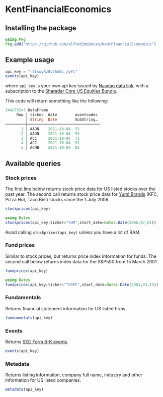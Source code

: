 # KentFinancialEconomics

<!-- [![Stable](https://img.shields.io/badge/docs-stable-blue.svg)](https://alfredjmduncan.github.io/KentFinancialEconomics.jl/stable)
[![Dev](https://img.shields.io/badge/docs-dev-blue.svg)](https://alfredjmduncan.github.io/KentFinancialEconomics.jl/dev)
[![Build Status](https://travis-ci.com/alfredjmduncan/KentFinancialEconomics.jl.svg?branch=master)](https://travis-ci.com/alfredjmduncan/KentFinancialEconomics.jl)
[![Coverage](https://codecov.io/gh/alfredjmduncan/KentFinancialEconomics.jl/branch/master/graph/badge.svg)](https://codecov.io/gh/alfredjmduncan/KentFinancialEconomics.jl) -->

## Installing the package

```julia
using Pkg
Pkg.add("https://github.com/alfredjmduncan/KentFinancialEconomics")

```


## Example usage

```julia
api_key = "-31swyRz8v4SoNL_zyYc"
events(api_key)

```

where `api_key` is your own api key issued by [Nasdaq data link](https://data.nasdaq.com/),
with a subscription to the [Sharadar Core US Equities Bundle](https://data.nasdaq.com/databases/SFA/data).

This code will return something like the following:

```julia
3442732×3 DataFrame
     Row │ ticker  date        eventcodes
         │ String  Date        SubString…
─────────┼────────────────────────────────
       1 │ AAON    2021-10-04  52
       2 │ AAON    2021-10-04  91
       3 │ ACC     2021-10-04  71
       4 │ ACC     2021-10-04  91
       5 │ ACNB    2021-10-04  81
```

## Available queries

### Stock prices

The first line below returns stock price data for US listed stocks over the past year.
The second call returns stock price data for [Yum! Brands](https://www.yum.com/wps/portal/yumbrands/Yumbrands) (KFC, Pizza Hut, Taco Bell) stocks since the 1 July 2006.
```julia
stockprices(api_key)

using Dates
stockprices(api_key;ticker="YUM",start_date=Dates.Date(2006,07,01))
```

Avoid calling `stockprices(api_key)` unless you have a lot of RAM.

### Fund prices

Similar to stock prices, but returns price index information for funds.
The second call below returns index data for the S&P500 from 15 March 2001.

```julia
fundprices(api_key)

using Dates
fundprices(api_key;ticker="^GSPC",start_date=Dates.Date(2001,03,15))
```

### Fundamentals

Returns financial statement information for US listed firms.
```julia
fundamentals(api_key)
```

### Events
Returns [SEC Form 8-K events](https://www.sec.gov/fast-answers/answersform8khtm.html).
```julia
events(api_key)
```

### Metadata
Returns listing information, company full name, industry and other information for
US listed companies.
```julia
metadata(api_key)
```
